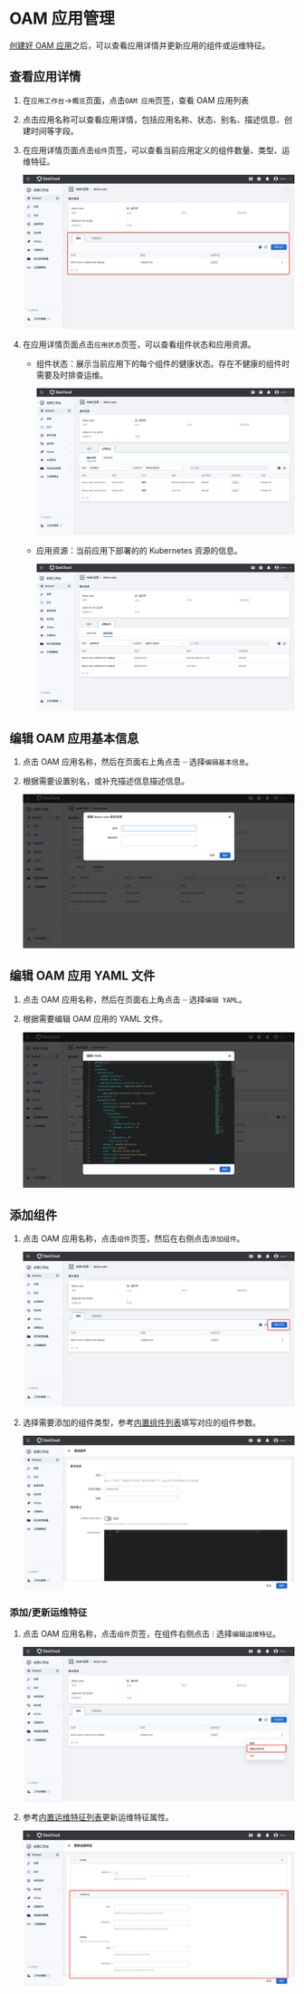 # OAM 应用管理

[创建好 OAM 应用](create.md)之后，可以查看应用详情并更新应用的组件或运维特征。

## 查看应用详情

1. 在`应用工作台`->`概览`页面，点击`OAM 应用`页签，查看 OAM 应用列表
2. 点击应用名称可以查看应用详情，包括应用名称、状态、别名、描述信息、创建时间等字段。
3. 在应用详情页面点击`组件`页签，可以查看当前应用定义的组件数量、类型、运维特征。

    ![component](../../images/oam07.png)

4. 在应用详情页面点击`应用状态`页签，可以查看组件状态和应用资源。

    - 组件状态：展示当前应用下的每个组件的健康状态。存在不健康的组件时需要及时排查运维。

        ![status](../../images/oam08.png)

    - 应用资源：当前应用下部署的的 Kubernetes 资源的信息。

        ![resources](../../images/oam09.png)

## 编辑 OAM 应用基本信息

1. 点击 OAM 应用名称，然后在页面右上角点击 `ⵈ` 选择`编辑基本信息`。
2. 根据需要设置别名，或补充描述信息描述信息。

    ![edit](../../images/oam10.png)

## 编辑 OAM 应用 YAML 文件

1. 点击 OAM 应用名称，然后在页面右上角点击 `ⵈ` 选择`编辑 YAML`。
2. 根据需要编辑 OAM 应用的 YAML 文件。

    ![edit](../../images/oam11.png)

## 添加组件

1. 点击 OAM 应用名称，点击`组件`页签，然后在右侧点击`添加组件`。

    ![add-component](../../images/oam12.png)

2. 选择需要添加的组件类型，参考[内置组件列表](https://kubevela.io/zh/docs/end-user/components/references)填写对应的组件参数。

    ![add-component](../../images/oam13.png)

### 添加/更新运维特征

1. 点击 OAM 应用名称，点击`组件`页签，在组件右侧点击 `ⵗ` 选择`编辑运维特征`。

    ![add-component](../../images/oam14.png)

2. 参考[内置运维特征列表](https://kubevela.io/zh/docs/end-user/traits/references)更新运维特征属性。

    ![add-component](../../images/oam15.png)
